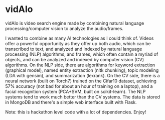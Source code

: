 # vidAIo

vidAIo is video search engine made by combining natural language processing/computer vision to analyze the audio/frames.

I wanted to combine as many AI technologies as I could think of. Videos offer a powerful opportunity as they offer up both audio, which can be transcribed to text, and analyzed and indexed by natural language processing (NLP) algorithms, and frames, which often contain a myriad of objects, and can be analyzed and indexed by computer vision (CV) algorithms. On the NLP side, there are algorithms for keyword extraction (graphical model), named entity extraction (nltk chunking), topic modeling (LDA with gensim), and summarization (lexrank). On the CV side, there is a neural network (built on Torch7) trained on the Cifar10 dataset, achieving 57% accuracy (not bad for about an hour of training on a laptop), and a facial recognition system (PCA+SVM, built on scikit-learn). The NLP systems tend to work much better than the CV systems. The data is stored in MongoDB and there's a simple web interface built with Flask.

Note: this is hackathon level code with a lot of dependencies. Enjoy!
